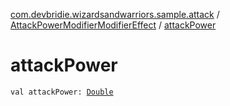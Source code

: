 [com.devbridie.wizardsandwarriors.sample.attack](../index.md) / [AttackPowerModifierModifierEffect](index.md) / [attackPower](.)

# attackPower

`val attackPower: `[`Double`](https://kotlinlang.org/api/latest/jvm/stdlib/kotlin/-double/index.html)